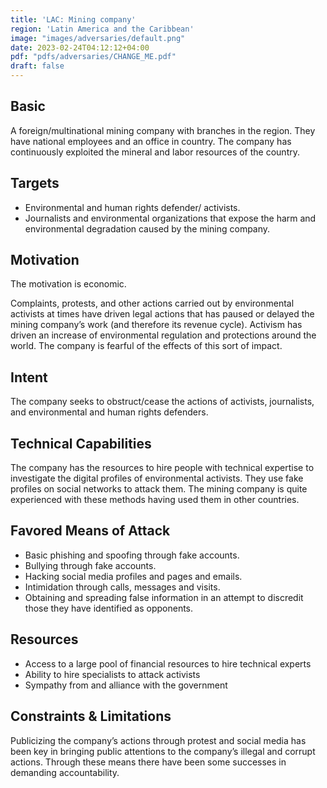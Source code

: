 ```yaml
---
title: 'LAC: Mining company'
region: 'Latin America and the Caribbean'
image: "images/adversaries/default.png"
date: 2023-02-24T04:12:12+04:00
pdf: "pdfs/adversaries/CHANGE_ME.pdf"
draft: false
---
```


## Basic

A foreign/multinational mining company with branches in the region. They have
national employees and an office in country. The company has continuously
exploited the mineral and labor resources of the country.


## Targets

- Environmental and human rights defender/ activists.
- Journalists and environmental organizations that expose the harm and
  environmental degradation caused by the mining company.


## Motivation

The motivation is economic. 

Complaints, protests, and other actions carried out by environmental activists
at times have driven legal actions that has paused or delayed the mining
company’s work (and therefore its revenue cycle). Activism has driven an
increase of environmental regulation and protections around the world. The
company is fearful of the effects of this sort of impact.


## Intent

The company seeks to obstruct/cease the actions of activists, journalists, and
environmental and human rights defenders.


## Technical Capabilities

The company has the resources to hire people with technical expertise to
investigate the digital profiles of environmental activists. They use fake
profiles on social networks to attack them. The  mining company is quite
experienced with these methods having used them in other countries. 


## Favored Means of Attack

- Basic phishing and spoofing through fake accounts.
- Bullying through fake accounts.
- Hacking social media profiles and pages and emails.
- Intimidation through calls, messages and visits.
- Obtaining and spreading false information in an attempt to discredit those they have identified as opponents.


## Resources

- Access to a large pool of financial resources to hire technical experts
- Ability to hire specialists to attack activists 
- Sympathy from and alliance with the government


## Constraints & Limitations

Publicizing the company’s actions through protest and social media has been key
in bringing public attentions to the company’s illegal and corrupt actions.
Through these means there have been some successes in demanding accountability.
